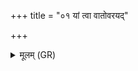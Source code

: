 +++
title = "०१ यां त्वा वातोवरयद्"

+++
<details><summary>मूलम् (GR)</summary>

यां त्वा वातोवरयद्  
आर्द्रनाभा महर्षभः ।  
तस्यास् ते विश्वधायसो  
विषदूषणम् उद् भरे ॥
</details>